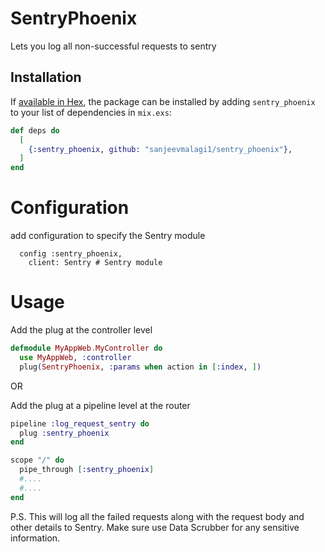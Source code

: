 # SentryPhoenix

Lets you log all non-successful requests to sentry

## Installation

If [available in Hex](https://hex.pm/docs/publish), the package can be installed
by adding `sentry_phoenix` to your list of dependencies in `mix.exs`:

```elixir
def deps do
  [
    {:sentry_phoenix, github: "sanjeevmalagi1/sentry_phoenix"},
  ]
end
```

# Configuration

add configuration to specify the Sentry module
```
  config :sentry_phoenix,
    client: Sentry # Sentry module
```

# Usage

Add the plug at the controller level
```elixir
defmodule MyAppWeb.MyController do
  use MyAppWeb, :controller
  plug(SentryPhoenix, :params when action in [:index, ])
```

OR

Add the plug at a pipeline level at the router
```elixir
pipeline :log_request_sentry do
  plug :sentry_phoenix
end

scope "/" do
  pipe_through [:sentry_phoenix]
  #....
  #....
end
```

P.S. This will log all the failed requests along with the request body and other details to Sentry. Make sure use Data Scrubber for any sensitive information.


